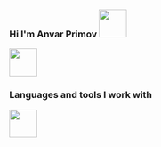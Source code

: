 ### Hi I'm Anvar Primov <img src = "https://media0.giphy.com/media/gM5qFksULw54NMWyry/giphy.gif?cid=ecf05e47yc038ldwnzo27qv5fsak36usf7tr2il5vc54qwfc&rid=giphy.gif&ct=s" width = 50px> <br/>
<a href = "https://www.t.me/anvar_primov"> <img src = "https://w7.pngwing.com/pngs/723/481/png-transparent-telegram-computer-icons-logo-instant-messaging-logo-telegram-blue-angle-triangle.png" width = 50px></a>
<br/>
### Languages and tools I work with
<img src = "https://encrypted-tbn0.gstatic.com/images?q=tbn:ANd9GcRhMY2qZI37O4qz7YcbSaIiYeSXY0-epvdSxw&usqp=CAU" width = 50px> <br/>

